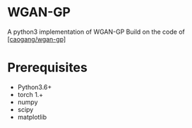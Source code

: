 # WGAN-GP
A python3 implementation of WGAN-GP
Build on the code of [[caogang/wgan-gp]](https://github.com/search?q=WGAN-GP)
# Prerequisites
- Python3.6+
- torch 1.+
- numpy
- scipy
- matplotlib

